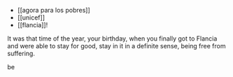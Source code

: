 - [[agora para los pobres]]
- [[unicef]]
- [[flancia]]!

It was that time of the year, your birthday, when you finally got to Flancia and were able to stay for good, stay in it in a definite sense, being free from suffering.

be
